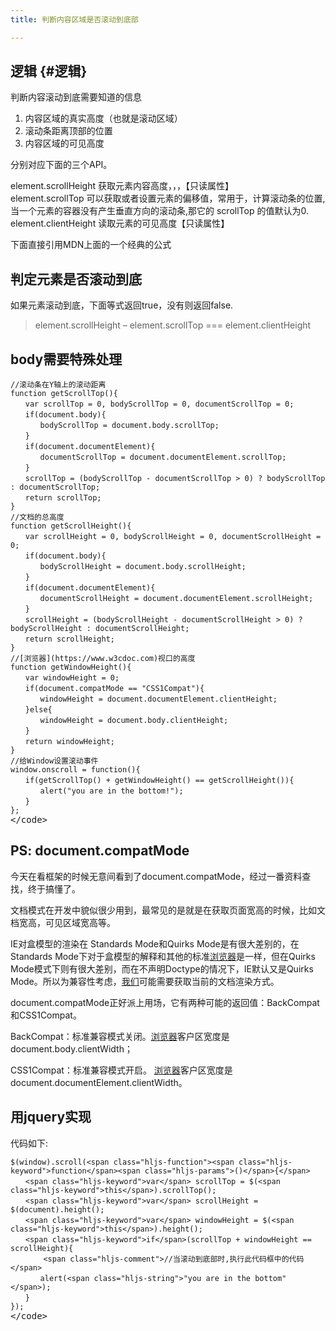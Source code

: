 ```yaml
---
title: 判断内容区域是否滚动到底部

---
```

## 逻辑 {#逻辑}

判断内容滚动到底需要知道的信息

  1. 内容区域的真实高度（也就是滚动区域）
  2. 滚动条距离顶部的位置
  3. 内容区域的可见高度

分别对应下面的三个API。

element.scrollHeight 获取元素内容高度，，，【只读属性】  
element.scrollTop 可以获取或者设置元素的偏移值，常用于，计算滚动条的位置,当一个元素的容器没有产生垂直方向的滚动条,那它的 scrollTop 的值默认为0.  
element.clientHeight 读取元素的可见高度【只读属性】

下面直接引用MDN上面的一个经典的公式

## 判定元素是否滚动到底

如果元素滚动到底，下面等式返回true，没有则返回false.

> element.scrollHeight &#8211; element.scrollTop === element.clientHeight

## body需要特殊处理

<pre class="pure-highlightjs"><code class="">//滚动条在Y轴上的滚动距离
function getScrollTop(){
　　var scrollTop = 0, bodyScrollTop = 0, documentScrollTop = 0;
　　if(document.body){
　　　　bodyScrollTop = document.body.scrollTop;
　　}
　　if(document.documentElement){
　　　　documentScrollTop = document.documentElement.scrollTop;
　　}
　　scrollTop = (bodyScrollTop - documentScrollTop &gt; 0) ? bodyScrollTop : documentScrollTop;
　　return scrollTop;
}
//文档的总高度
function getScrollHeight(){
　　var scrollHeight = 0, bodyScrollHeight = 0, documentScrollHeight = 0;
　　if(document.body){
　　　　bodyScrollHeight = document.body.scrollHeight;
　　}
　　if(document.documentElement){
　　　　documentScrollHeight = document.documentElement.scrollHeight;
　　}
　　scrollHeight = (bodyScrollHeight - documentScrollHeight &gt; 0) ? bodyScrollHeight : documentScrollHeight;
　　return scrollHeight;
}
//[浏览器](https://www.w3cdoc.com)视口的高度
function getWindowHeight(){
　　var windowHeight = 0;
　　if(document.compatMode == "CSS1Compat"){
　　　　windowHeight = document.documentElement.clientHeight;
　　}else{
　　　　windowHeight = document.body.clientHeight;
　　}
　　return windowHeight;
}
//给Window设置滚动事件
window.onscroll = function(){
　　if(getScrollTop() + getWindowHeight() == getScrollHeight()){
　　　　alert("you are in the bottom!");
　　}
};
</code>&lt;/code></pre>

## PS: document.compatMode

今天在看框架的时候无意间看到了document.compatMode，经过一番资料查找，终于搞懂了。

文档模式在开发中貌似很少用到，最常见的是就是在获取页面宽高的时候，比如文档宽高，可见区域宽高等。

IE对盒模型的渲染在 Standards Mode和Quirks Mode是有很大差别的，在Standards Mode下对于盒模型的解释和其他的标准[浏览器](https://www.w3cdoc.com)是一样，但在Quirks Mode模式下则有很大差别，而在不声明Doctype的情况下，IE默认又是Quirks Mode。所以为兼容性考虑，[我们](https://www.w3cdoc.com)可能需要获取当前的文档渲染方式。

document.compatMode正好派上用场，它有两种可能的返回值：BackCompat和CSS1Compat。

BackCompat：标准兼容模式关闭。[浏览器](https://www.w3cdoc.com)客户区宽度是document.body.clientWidth；

CSS1Compat：标准兼容模式开启。 [浏览器](https://www.w3cdoc.com)客户区宽度是document.documentElement.clientWidth。

## 用jquery实现

代码如下:

<pre class="prettyprint"><code class="language-javascript hljs has-numbering">$(window).scroll(&lt;span class="hljs-function">&lt;span class="hljs-keyword">function&lt;/span>&lt;span class="hljs-params">()&lt;/span>{&lt;/span>
　　&lt;span class="hljs-keyword">var&lt;/span> scrollTop = $(&lt;span class="hljs-keyword">this&lt;/span>).scrollTop();
　　&lt;span class="hljs-keyword">var&lt;/span> scrollHeight = $(document).height();
　　&lt;span class="hljs-keyword">var&lt;/span> windowHeight = $(&lt;span class="hljs-keyword">this&lt;/span>).height();
　　&lt;span class="hljs-keyword">if&lt;/span>(scrollTop + windowHeight == scrollHeight){
    　　&lt;span class="hljs-comment">//当滚动到底部时,执行此代码框中的代码&lt;/span>
　　　　alert(&lt;span class="hljs-string">"you are in the bottom"&lt;/span>);
　　}
});
</code>&lt;/code></pre>
